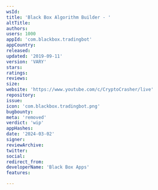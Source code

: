 ```yaml
---
wsId: 
title: 'Black Box Algorithm Builder - '
altTitle: 
authors: 
users: 1000
appId: 'com.blackbox.tradingbot'
appCountry: 
released: 
updated: '2019-09-11'
version: 'VARY'
stars: 
ratings: 
reviews: 
size: 
website: 'https://www.youtube.com/c/CryptoCrasher/live'
repository: 
issue: 
icon: 'com.blackbox.tradingbot.png'
bugbounty: 
meta: 'removed'
verdict: 'wip'
appHashes: 
date: '2024-03-02'
signer: 
reviewArchive: 
twitter: 
social: 
redirect_from: 
developerName: 'Black Box Apps'
features: 

---
```



